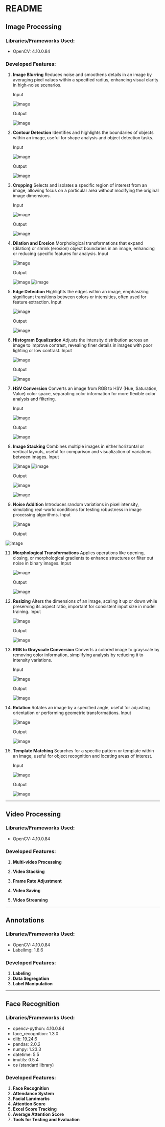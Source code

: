 # README

## **Image Processing**

### **Libraries/Frameworks Used:**  
- OpenCV: 4.10.0.84

### **Developed Features:**

1. **Image Blurring**
 Reduces noise and smoothens details in an image by averaging pixel values within a specified radius, enhancing visual clarity in high-noise scenarios.

   Input
   
    ![image](https://github.com/user-attachments/assets/30432e70-a8da-48a3-b718-b59ae54caa12)

   Output
   
   ![image](https://github.com/user-attachments/assets/a57947b1-34ac-4032-8b8f-34ea209e37ef)

2. **Contour Detection**
 Identifies and highlights the boundaries of objects within an image, useful for shape analysis and object detection tasks.

   Input
   
    ![image](https://github.com/user-attachments/assets/30432e70-a8da-48a3-b718-b59ae54caa12)

   Output

   ![image](https://github.com/user-attachments/assets/ee2fd89c-4dbb-41f9-8683-5e3ed0db437c)
   
   
3. **Cropping**
   Selects and isolates a specific region of interest from an image, allowing focus on a particular area without modifying the original image dimensions.

   Input
   
    ![image](https://github.com/user-attachments/assets/30432e70-a8da-48a3-b718-b59ae54caa12)

   Output

   ![image](https://github.com/user-attachments/assets/0384fe08-6433-4a7f-9cbb-e19e14e214a9)

   
4. **Dilation and Erosion**
   Morphological transformations that expand (dilation) or shrink (erosion) object boundaries in an image, enhancing or reducing specific features for analysis.
   Input
   
    ![image](https://github.com/user-attachments/assets/30432e70-a8da-48a3-b718-b59ae54caa12)

   Output

   ![image](https://github.com/user-attachments/assets/ab4228bd-8227-480b-b8ce-d0606ea8601e)                          ![image](https://github.com/user-attachments/assets/2ddbde52-cfe6-41ab-80bc-23d260bf31ac)


5. **Edge Detection**
   Highlights the edges within an image, emphasizing significant transitions between colors or intensities, often used for feature extraction.
   Input
   
    ![image](https://github.com/user-attachments/assets/30432e70-a8da-48a3-b718-b59ae54caa12)

   Output

   ![image](https://github.com/user-attachments/assets/77f66c0a-b0e2-4180-b55c-b026e415e564)

6. **Histogram Equalization**
    Adjusts the intensity distribution across an image to improve contrast, revealing finer details in images with poor lighting or low contrast.
   Input
   
    ![image](https://github.com/user-attachments/assets/30432e70-a8da-48a3-b718-b59ae54caa12)

    Output

    ![image](https://github.com/user-attachments/assets/d7da974e-3855-4501-935a-b8c826b45627)

7. **HSV Conversion**
   Converts an image from RGB to HSV (Hue, Saturation, Value) color space, separating color information for more flexible color analysis and filtering.


   Input
   
    ![image](https://github.com/user-attachments/assets/30432e70-a8da-48a3-b718-b59ae54caa12)

    Output

    ![image](https://github.com/user-attachments/assets/f13a78fd-5fa3-4dc3-a137-83534409417f)

8. **Image Stacking**
Combines multiple images in either horizontal or vertical layouts, useful for comparison and visualization of variations between images.
   Input
   
    ![image](https://github.com/user-attachments/assets/30432e70-a8da-48a3-b718-b59ae54caa12)
   ![image](https://github.com/user-attachments/assets/ae466150-0368-47f5-9f36-266609e451ed)

    Output

   ![image](https://github.com/user-attachments/assets/2fd50f51-ac94-4bdd-9e9f-f17e497793a0)

   ![image](https://github.com/user-attachments/assets/2d7c5c38-593e-4bfa-97da-a2da6a223a73)


10. **Noise Addition**
Introduces random variations in pixel intensity, simulating real-world conditions for testing robustness in image processing algorithms.
   Input
   
    ![image](https://github.com/user-attachments/assets/30432e70-a8da-48a3-b718-b59ae54caa12)

    Output

   ![image](https://github.com/user-attachments/assets/d1f69427-0e78-4e8a-a676-413c112cc985)

11. **Morphological Transformations**
 Applies operations like opening, closing, or morphological gradients to enhance structures or filter out noise in binary images.
    Input
   
    ![image](https://github.com/user-attachments/assets/30432e70-a8da-48a3-b718-b59ae54caa12)

    Output

    ![image](https://github.com/user-attachments/assets/de74299e-3394-4a2d-a370-0c110b5a6614)

12. **Resizing**
Alters the dimensions of an image, scaling it up or down while preserving its aspect ratio, important for consistent input size in model training.
    Input
   
    ![image](https://github.com/user-attachments/assets/30432e70-a8da-48a3-b718-b59ae54caa12)

    Output

    ![image](https://github.com/user-attachments/assets/f747821f-efe6-4ffa-bd96-b035751af3d4)

13. **RGB to Grayscale Conversion**
Converts a colored image to grayscale by removing color information, simplifying analysis by reducing it to intensity variations.


    Input
   
    ![image](https://github.com/user-attachments/assets/30432e70-a8da-48a3-b718-b59ae54caa12)

    Output

    ![image](https://github.com/user-attachments/assets/15b74d50-ab28-41b9-a326-d21097b5f53e)

14. **Rotation**
Rotates an image by a specified angle, useful for adjusting orientation or performing geometric transformations.
    Input
   
    ![image](https://github.com/user-attachments/assets/30432e70-a8da-48a3-b718-b59ae54caa12)

    Output

    ![image](https://github.com/user-attachments/assets/e2b99a6f-1406-4be3-af55-469f1bbda024)

15. **Template Matching**
Searches for a specific pattern or template within an image, useful for object recognition and locating areas of interest.

    Input
   
    ![image](https://github.com/user-attachments/assets/30432e70-a8da-48a3-b718-b59ae54caa12)

    Output

    ![image](https://github.com/user-attachments/assets/949d51b2-6677-4ec6-990c-e4b5fefc57d6)

---

## **Video Processing**

### **Libraries/Frameworks Used:**  
- OpenCV: 4.10.0.84

### **Developed Features:**
1. **Multi-video Processing**

2. **Video Stacking**
3. **Frame Rate Adjustment**
4. **Video Saving**
5. **Video Streaming**

---

## **Annotations**

### **Libraries/Frameworks Used:**  
- OpenCV: 4.10.0.84  
- LabelImg: 1.8.6

### **Developed Features:**
1. **Labeling**
2. **Data Segregation**
3. **Label Manipulation**

---

## **Face Recognition**

### **Libraries/Frameworks Used:**  
- opencv-python: 4.10.0.84  
- face_recognition: 1.3.0  
- dlib: 19.24.6  
- pandas: 2.0.2  
- numpy: 1.23.3  
- datetime: 5.5  
- imutils: 0.5.4  
- os (standard library)

### **Developed Features:**
1. **Face Recognition**
2. **Attendance System**
3. **Facial Landmarks**
4. **Attention Score**
5. **Excel Score Tracking**
6. **Average Attention Score**
7. **Tools for Testing and Evaluation**

